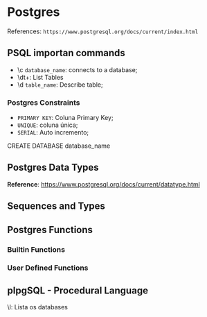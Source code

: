 # Postgres


References: `https://www.postgresql.org/docs/current/index.html`



## PSQL importan commands

- \c `database_name`: connects to a database;
- \dt+: List Tables
- \d `table_name`: Describe table; 



### Postgres Constraints

- `PRIMARY KEY`: Coluna Primary Key;
- `UNIQUE`: coluna única;
- `SERIAL`: Auto incremento;


CREATE DATABASE database_name


## Postgres Data Types

**Reference**: https://www.postgresql.org/docs/current/datatype.html



## Sequences and Types



## Postgres Functions

### Builtin Functions

### User Defined Functions


## plpgSQL - Procedural Language


\l: Lista os databases



